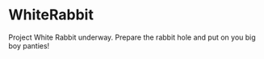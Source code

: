 # WhiteRabbit
Project White Rabbit underway.  Prepare the rabbit hole and put on you big boy panties!
